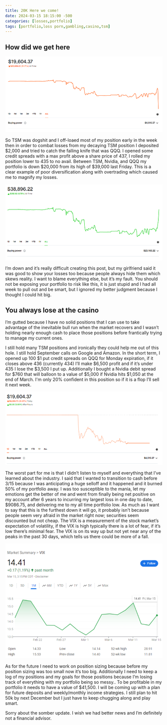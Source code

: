 ```yaml
---
title: 20K Here we come!
date: 2024-03-15 18:15:00 -500
categories: [losses,portfolio]
tags: [portfolio,loss porn,gambling,casino,tsm]
---
```


## How did we get here

![img-description](/assets/alltimelosses.png)

So TSM was dogshit and I off-loaed most of my position early in the week then in order to combat losses from my decaying TSM position I deposited $2,000 and tried to catch the falling knife that was QQQ. I opened some credit spreads with a max profit above a share price of 437, I rolled my position lower to 435 to no avail. Between TSM, Nvidia, and QQQ my portfolio is down $20,000 from its high of $39,000 last Friday. This is a clear example of poor diversification along with overtrading which caused me to magnify my losses.

![img-description](/assets/alltimescoop.png)

I’m down and it’s really difficult creating this post, but my girlfriend said it was good to show your losses too because people always hide them which skews reality. I want to blame everything else, but it’s my fault. You should not be exposing your portfolio to risk like this, it is just stupid and I had all week to pull out and be smart, but I ignored my better judgment because I thought I could hit big. 

## You always lose at the casino

I’m gutted because I have no solid positions that I can use to take advantage of the inevitable bull run when the market recovers and I wasn’t holding nearly enough cash to place those positions before frantically trying to manage my current ones.

I still hold many TSM positions and ironically they could help me out of this hole. I still hold September calls on Google and Amazon. In the short term, I opened up 100 $1 put credit spreads on QQQ for Monday expiration, if it closes above 436 (currently 434) I’ll make $6,500 profit and if it’s under 435 I lose the $3,500 I put up. Additionally I bought a Nvidia debit spread for $760 that will balloon to a value of $5,000 if Nvidia hits $1,050 at the end of March. I'm only 20% confident in this position so if it is a flop I’ll sell it next week. 

![img-description](/assets/03152024biggestloss.png)

The worst part for me is that I didn’t listen to myself and everything that I’ve learned about the industry. I said that I wanted to transition to cash before 3/15 because I was anticipating a huge selloff and it happened and it burned 50% of my portfolio away. I was too susceptible to the mania, let my emotions get the better of me and went from finally being net positive on my account after 6 years to incurring my largest loss in one day to date, $9086.75, and delivering me to my all time portfolio low. As much as I want to say that this is the furthest down it will go, it probably isn't because people seem very afraid in the market right now; securities seem discounted but not cheap. The VIX is a measurement of the stock market’s expectation of volatility, if the VIX is high typically there is a lot of fear, if it’s low there’s minimal fear. The VIX is on its way up but not yet near any of the peaks in the past 30 days, which tells us there could be more of a fall. 

![img-description](/assets/03152024vix.png)

As for the future I need to work on position sizing because before my position sizing was too small now it’s too big. Additionally I need to keep a log of my positions and my goals for those positions because I’m losing track of everything with my portfolio being so messy.. To be profitable in my portfolio it needs to have a value of $41,500. I will be coming up with a plan for future deposits and weekly/monthly income strategies. I still plan to hit 50k by next December but I just have to keep chugging along and play smart. 

Sorry about the somber update. I wish we had better news and I’m definitely not a financial advisor.
